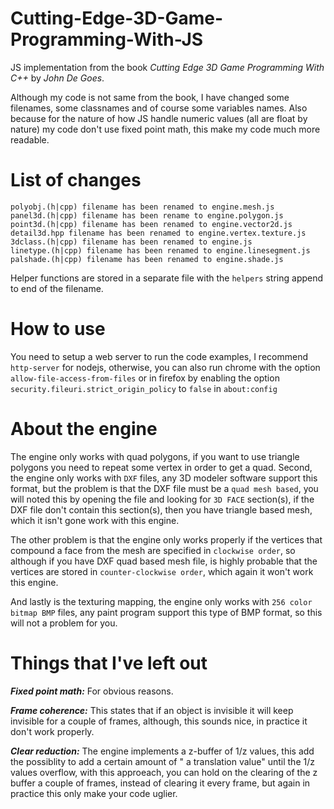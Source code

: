 Cutting-Edge-3D-Game-Programming-With-JS
========================================

JS implementation from the book *Cutting Edge 3D Game Programming With C++* by *John De Goes*. 

Although my code is not same from the book, I have changed some filenames, some classnames and of course some variables names. Also because for the nature of how JS handle numeric values (all are float by nature) my code don't use fixed point math, this make my code much more readable.

List of changes
===============

	polyobj.(h|cpp) filename has been renamed to engine.mesh.js
	panel3d.(h|cpp) filename has been rename to engine.polygon.js
	point3d.(h|cpp) filename has been renamed to engine.vector2d.js
	detail3d.hpp filename has been renamed to engine.vertex.texture.js
	3dclass.(h|cpp) filename has been renamed to engine.js
	linetype.(h|cpp) filename has been renamed to engine.linesegment.js
	palshade.(h|cpp) filename has been renamed to engine.shade.js
	
Helper functions are stored in a separate file with the `helpers` string append to end of the filename.

How to use
===========
You need to setup a web server to run the code examples, I recommend `http-server` for nodejs, otherwise, you can also run chrome with the option `allow-file-access-from-files` or in firefox by enabling the option `security.fileuri.strict_origin_policy` to `false` in `about:config`

About the engine
================
The engine only works with quad polygons, if you want to use triangle polygons you need to repeat some vertex in order to get a quad. Second, the engine only works with `DXF` files, any 3D modeler software support this format, but the problem is that the DXF file must be a `quad mesh based`, you will noted this by opening the file and looking for `3D FACE` section(s), if the DXF file don't contain this section(s), then you have triangle based mesh, which it isn't gone work with this engine.

The other problem is that the engine only works properly if the vertices that compound a face from the mesh are specified in `clockwise order`, so although if you have DXF quad based mesh file, is highly probable that the vertices are stored in `counter-clockwise order`, which again it won't work this engine.

And lastly is the texturing mapping, the engine only works with `256 color bitmap BMP` files, any paint program support this type of BMP format, so this will not a problem for you.

Things that I've left out
==========================

***Fixed point math:***
For obvious reasons.

***Frame coherence:***
This states that if an object is invisible it will keep invisible for a couple of frames, although, this sounds nice, in practice it don't work properly.

***Clear reduction:***
The engine implements a z-buffer of 1/z values, this add the possiblity to add a certain amount of " a translation value" until the 1/z values overflow, with this approeach, you can hold on the clearing of the z buffer a couple of frames, instead of clearing it every frame, but again in practice this only make your code uglier.
